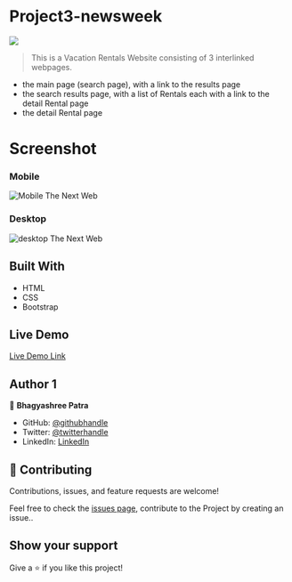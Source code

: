 # Project3-newsweek

![](https://img.shields.io/badge/Microverse-blueviolet)

> This is a Vacation Rentals Website consisting of 3 interlinked webpages.
- the main page (search page), with a link to the results page
- the search results page, with a list of Rentals each with a link to the detail Rental page
- the detail Rental page

# Screenshot

### Mobile


![Mobile The Next Web](mobile-art.png)

### Desktop

![desktop The Next Web](articles.png)

## Built With

- HTML
- CSS
- Bootstrap

## Live Demo

[Live Demo Link](https://vagyasri.github.io/Vacation-Rentals-Website/)

## Author 1

👤 **Bhagyashree Patra**

- GitHub: [@githubhandle](https://github.com/Vagyasri)
- Twitter: [@twitterhandle](https://twitter.com/Lucky86074644)
- LinkedIn: [LinkedIn](https://www.linkedin.com/in/bhagyashree-patra-029bb059/)

## 🤝 Contributing

Contributions, issues, and feature requests are welcome!

Feel free to check the [issues page](https://github.com/Vagyasri/Vacation-Rentals-Website/issues), contribute to the Project by creating an issue..

## Show your support

Give a ⭐️ if you like this project!

